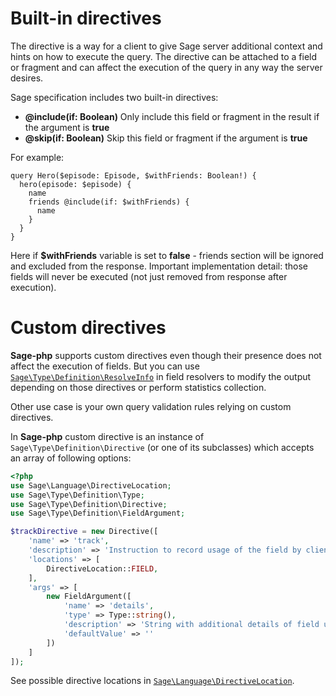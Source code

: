 # Built-in directives
The directive is a way for a client to give Sage server additional context and hints on how to execute
the query. The directive can be attached to a field or fragment and can affect the execution of the 
query in any way the server desires.

Sage specification includes two built-in directives:
 
* **@include(if: Boolean)** Only include this field or fragment in the result if the argument is **true** 
* **@skip(if: Boolean)** Skip this field or fragment if the argument is **true**

For example:
```Sage
query Hero($episode: Episode, $withFriends: Boolean!) {
  hero(episode: $episode) {
    name
    friends @include(if: $withFriends) {
      name
    }
  }
}
```
Here if **$withFriends** variable is set to **false** - friends section will be ignored and excluded 
from the response. Important implementation detail: those fields will never be executed 
(not just removed from response after execution).

# Custom directives
**Sage-php** supports custom directives even though their presence does not affect the execution of fields.
But you can use [`Sage\Type\Definition\ResolveInfo`](../reference.md#Sagetypedefinitionresolveinfo) 
in field resolvers to modify the output depending on those directives or perform statistics collection.
 
Other use case is your own query validation rules relying on custom directives.

In **Sage-php** custom directive is an instance of `Sage\Type\Definition\Directive`
(or one of its subclasses) which accepts an array of following options:

```php
<?php
use Sage\Language\DirectiveLocation;
use Sage\Type\Definition\Type;
use Sage\Type\Definition\Directive;
use Sage\Type\Definition\FieldArgument;

$trackDirective = new Directive([
    'name' => 'track',
    'description' => 'Instruction to record usage of the field by client',
    'locations' => [
        DirectiveLocation::FIELD,
    ],
    'args' => [
        new FieldArgument([
            'name' => 'details',
            'type' => Type::string(),
            'description' => 'String with additional details of field usage scenario',
            'defaultValue' => ''
        ])
    ]
]);
```

See possible directive locations in 
[`Sage\Language\DirectiveLocation`](../reference.md#Sagelanguagedirectivelocation).
